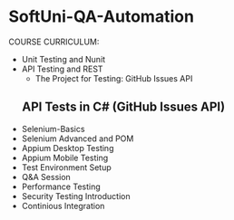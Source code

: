 # SoftUni-QA-Automation

COURSE CURRICULUM:

 - Unit Testing and Nunit
 - API Testing and REST
   - The Project for Testing: GitHub Issues API
   ## API Tests in C# (GitHub Issues API)
 - Selenium-Basics
 - Selenium Advanced and POM
 - Appium Desktop Testing
 - Appium Mobile Testing
 - Test Environment Setup
 - Q&A Session
 - Performance Testing
 - Security Testing Introduction
 - Continious Integration
